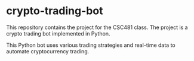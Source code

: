 # crypto-trading-bot
This repository contains the project for the CSC481 class. The project is a crypto trading bot implemented in Python.

This Python bot uses various trading strategies and real-time data to automate cryptocurrency trading.
